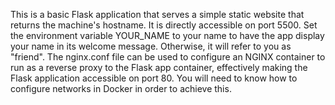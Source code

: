 This is a basic Flask application that serves a simple static website that returns the machine's hostname.
It is directly accessible on port 5500.
Set the environment variable YOUR_NAME to your name to have the app display your name in its welcome message. Otherwise, it will refer to you as "friend".
The nginx.conf file can be used to configure an NGINX container to run as a reverse proxy to the Flask app container, effectively making the Flask application accessible on port 80. You will need to know how to configure networks in Docker in order to achieve this.
